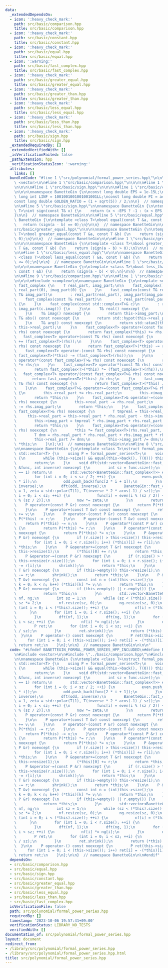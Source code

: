 ```yaml
---
data:
  _extendedDependsOn:
  - icon: ':heavy_check_mark:'
    path: src/basic/comparison.hpp
    title: src/basic/comparison.hpp
  - icon: ':heavy_check_mark:'
    path: src/basic/constant.hpp
    title: src/basic/constant.hpp
  - icon: ':heavy_check_mark:'
    path: src/basic/equal.hpp
    title: src/basic/equal.hpp
  - icon: ':warning:'
    path: src/basic/fast_complex.hpp
    title: src/basic/fast_complex.hpp
  - icon: ':heavy_check_mark:'
    path: src/basic/greater_equal.hpp
    title: src/basic/greater_equal.hpp
  - icon: ':heavy_check_mark:'
    path: src/basic/greater_than.hpp
    title: src/basic/greater_than.hpp
  - icon: ':heavy_check_mark:'
    path: src/basic/less_equal.hpp
    title: src/basic/less_equal.hpp
  - icon: ':heavy_check_mark:'
    path: src/basic/less_than.hpp
    title: src/basic/less_than.hpp
  - icon: ':heavy_check_mark:'
    path: src/basic/sign.hpp
    title: src/basic/sign.hpp
  _extendedRequiredBy: []
  _extendedVerifiedWith: []
  _isVerificationFailed: false
  _pathExtension: hpp
  _verificationStatusIcon: ':warning:'
  attributes:
    links: []
  bundledCode: "#line 1 \"src/polynomial/formal_power_series.hpp\"\n\n\n\n#include\
    \ <vector>\n\n#line 1 \"src/basic/comparison.hpp\"\n\n\n\n#line 1 \"src/basic/equal.hpp\"\
    \n\n\n\n#line 1 \"src/basic/sign.hpp\"\n\n\n\n#line 1 \"src/basic/constant.hpp\"\
    \n\n\n\nnamespace BanetteGin {\n\nconst long double EPS = 1e-15L;\nconst long\
    \ long int LINF = 1001001001001001001LL;\nconst long double PI = acos(-1.0L);\n\
    const long double GOLDEN_RATIO = (1 + sqrt(5)) / 2;\n\n}  // namespace BanetteGin\n\
    \n\n#line 5 \"src/basic/sign.hpp\"\n\nnamespace BanetteGin {\n\ntemplate <class\
    \ T>\nint sign(const T& x) {\n    return (x < -EPS ? -1 : (x < EPS ? 0 : 1));\n\
    }\n\n}  // namespace BanetteGin\n\n\n#line 5 \"src/basic/equal.hpp\"\n\nnamespace\
    \ BanetteGin {\n\ntemplate <class T>\nbool equal(const T &a, const T &b) {\n \
    \   return (sign(a - b) == 0);\n}\n\n}  // namespace BanetteGin\n\n\n#line 1 \"\
    src/basic/greater_equal.hpp\"\n\n\n\nnamespace BanetteGin {\n\ntemplate <class\
    \ T>\nbool greater_equal(const T &a, const T &b) {\n    return (sign(a - b) >=\
    \ 0);\n}\n\n}  // namespace BanetteGin\n\n\n#line 1 \"src/basic/greater_than.hpp\"\
    \n\n\n\nnamespace BanetteGin {\n\ntemplate <class T>\nbool greater_than(const\
    \ T &a, const T &b) {\n    return (sign(a - b) > 0);\n}\n\n}  // namespace BanetteGin\n\
    \n\n#line 1 \"src/basic/less_equal.hpp\"\n\n\n\nnamespace BanetteGin {\n\ntemplate\
    \ <class T>\nbool less_equal(const T &a, const T &b) {\n    return (sign(a - b)\
    \ <= 0);\n}\n\n}  // namespace BanetteGin\n\n\n#line 1 \"src/basic/less_than.hpp\"\
    \n\n\n\nnamespace BanetteGin {\n\ntemplate <class T>\nbool less_than(const T &a,\
    \ const T &b) {\n    return (sign(a - b) < 0);\n}\n\n}  // namespace BanetteGin\n\
    \n\n#line 9 \"src/basic/comparison.hpp\"\n\n\n#line 1 \"src/basic/fast_complex.hpp\"\
    \n\n\n\n#include <complex>\n\nnamespace BanetteGin {\n\ntemplate <class T>\nstruct\
    \ fast_complex {\n    T real_part, imag_part;\n\n    fast_complex()\n        :\
    \ real_part(0), imag_part(0) {\n    }\n    fast_complex(const T& real_part, const\
    \ T& imag_part)\n        : real_part(real_part), imag_part(imag_part) {\n    }\n\
    \    fast_complex(const T& real_part)\n        : real_part(real_part), imag_part(0)\
    \ {\n    }\n    fast_complex(const std::complex<T>& c)\n        : real_part(c.real()),\
    \ imag_part(c.imag()) {\n    }\n\n    T& real() noexcept {\n        return this->real_part;\n\
    \    }\n    T& imag() noexcept {\n        return this->imag_part;\n    }\n   \
    \ T& abs() const noexcept {\n        return std::hypot(this->real_part, this->imag_part);\n\
    \    }\n    T& arg() const noexcept {\n        return std::atan2(this->imag_part,\
    \ this->real_part);\n    }\n    fast_complex<T> operator+(const fast_complex<T>&\
    \ rhs) const noexcept {\n        return fast_complex(*this) += rhs;\n    }\n \
    \   fast_complex<T> operator+(const T& rhs) const noexcept {\n        return fast_complex<T>(*this)\
    \ += (fast_complex<T>(rhs));\n    }\n\n    fast_complex<T> operator-(const fast_complex<T>&\
    \ rhs) const noexcept {\n        return fast_complex<T>(*this) -= rhs;\n    }\n\
    \    fast_complex<T> operator-(const T& rhs) const noexcept {\n        return\
    \ fast_complex<T>(*this) -= (fast_complex<T>(rhs));\n    }\n\n    fast_complex<T>\
    \ operator*(const fast_complex<T>& rhs) const noexcept {\n        return fast_complex<T>(*this)\
    \ *= rhs;\n    }\n    fast_complex<T> operator*(const T& rhs) const noexcept {\n\
    \        return fast_complex<T>(*this) *= (fast_complex<T>(rhs));\n    }\n\n \
    \   fast_complex<T> operator/(const fast_complex<T>& rhs) const noexcept {\n \
    \       return fast_complex<T>(*this) /= rhs;\n    }\n    fast_complex<T> operator/(const\
    \ T& rhs) const noexcept {\n        return fast_complex<T>(*this) /= (fast_complex<T>(rhs));\n\
    \    }\n\n    fast_complex<T>& operator+=(const fast_complex<T>& rhs) noexcept\
    \ {\n        this->real_part += rhs.real_part;\n        this->imag_part += rhs.imag_part;\n\
    \        return *this;\n    }\n    fast_complex<T>& operator-=(const fast_complex<T>&\
    \ rhs) noexcept {\n        this->real_part -= rhs.real_part;\n        this->imag_part\
    \ -= rhs.imag_part;\n        return *this;\n    }\n    fast_complex<T>& operator*=(const\
    \ fast_complex<T>& rhs) noexcept {\n        T tmpreal = this->real_part;\n   \
    \     this->real_part = this->real_part * rhs.real_part - this->imag_part * rhs.imag_part;\n\
    \        this->imag_part = tmpreal * rhs.imag_part + rhs.real_part * this->imag_part;\n\
    \        return *this;\n    }\n    fast_complex<T>& operator/=(const fast_complex<T>&\
    \ rhs) noexcept {\n        *this *= fast_complex<T>(rhs.real_part, -rhs.imag_part);\n\
    \        T dnm = rhs.real_part * rhs.real_part + rhs.imag_part * rhs.imag_part;\n\
    \        this->real_part /= dnm;\n        this->imag_part /= dnm;\n        return\
    \ *this;\n    }\n};\n}  // namespace BanetteGin\n\n\n#line 8 \"src/polynomial/formal_power_series.hpp\"\
    \n\nnamespace BanetteGin {\n\ntemplate <class T>\nstruct formal_power_series :\
    \ std::vector<T> {\n    using P = formal_power_series<T>;\n    void shrink() noexcept\
    \ {\n        while (this->size() && equal(this->back(), T(0))) this->pop_back();\n\
    \        return;\n    }\n    void dft(std::vector<BanetteGin::fast_complex<T>>\
    \ &func, int inverse) noexcept {\n        int sz = func.size();\n        if (sz\
    \ == 1) return;\n        std::vector<BanetteGin::fast_complex<T>> even, odd;\n\
    \        for (int i = 0; i < sz / 2; ++i) {\n            even.push_back(func[2\
    \ * i]);\n            odd.push_back(func[2 * i + 1]);\n        }\n        dft(even,\
    \ inverse);\n        dft(odd, inverse);\n        BanetteGin::fast_complex<T> now\
    \ = 1, zeta = std::polar(T(1), T(inverse * 2 * acos(-1) / sz));\n        for (int\
    \ i = 0; i < sz; ++i) {\n            func[i] = even[i % (sz / 2)] + now * odd[i\
    \ % (sz / 2)];\n            now *= zeta;\n        }\n        return;\n    }\n\
    \    P operator+(const P &r) const noexcept {\n        return P(*this) += r;\n\
    \    }\n\n    P operator+(const T &v) const noexcept {\n        return P(*this)\
    \ += v;\n    }\n\n    P operator-(const P &r) const noexcept {\n        return\
    \ P(*this) -= r;\n    }\n\n    P operator-(const T &v) const noexcept {\n    \
    \    return P(*this) -= v;\n    }\n\n    P operator*(const P &r) const noexcept\
    \ {\n        return P(*this) *= r;\n    }\n\n    P operator*(const T &v) const\
    \ noexcept {\n        return P(*this) *= v;\n    }\n\n    P &operator+=(const\
    \ P &r) noexcept {\n        if (r.size() > this->size()) this->resize(r.size());\n\
    \        for (int i = 0; i < r.size(); i++) (*this)[i] += r[i];\n        return\
    \ *this;\n    }\n\n    P &operator+=(const T &r) noexcept {\n        if (this->empty())\
    \ this->resize(1);\n        (*this)[0] += r;\n        return *this;\n    }\n\n\
    \    P &operator-=(const P &r) noexcept {\n        if (r.size() > this->size())\
    \ this->resize(r.size());\n        for (int i = 0; i < r.size(); i++) (*this)[i]\
    \ -= r[i];\n        shrink();\n        return *this;\n    }\n\n    P &operator-=(const\
    \ T &r) noexcept {\n        if (this->empty()) this->resize(1);\n        (*this)[0]\
    \ -= r;\n        shrink();\n        return *this;\n    }\n\n    P &operator*=(const\
    \ T &v) noexcept {\n        const int n = (int)this->size();\n        for (int\
    \ k = 0; k < n; k++) (*this)[k] *= v;\n        return *this;\n    }\n\n    P &operator*=(const\
    \ P &r) noexcept {\n        if (this->empty() || r.empty()) {\n            this->clear();\n\
    \            return *this;\n        }\n        std::vector<BanetteGin::fast_complex<T>>\
    \ nf, ng;\n        int sz = 1;\n        while (sz < (*this).size() + r.size())\
    \ sz *= 2;\n        nf.resize(sz, 0);\n        ng.resize(sz, 0);\n        for\
    \ (int i = 0; i < (*this).size(); ++i) {\n            nf[i] = (*this)[i];\n  \
    \      }\n        for (int i = 0; i < r.size(); ++i) {\n            ng[i] = r[i];\n\
    \        }\n        dft(nf, 1);\n        dft(ng, 1);\n        for (int i = 0;\
    \ i < sz; ++i) {\n            nf[i] *= ng[i];\n        }\n        dft(nf, -1);\n\
    \        P ret;\n        for (int i = 0; i < sz; ++i) {\n            ret.emplace_back(nf[i].real()\
    \ / sz);\n        }\n        ret.shrink();\n        return (*this) = ret;\n  \
    \  }\n\n    P operator-() const noexcept {\n        P ret(this->size());\n   \
    \     for (int i = 0; i < (this->size()); i++) ret[i] = -(*this)[i];\n       \
    \ return ret;\n    }\n};\n\n}  // namespace BanetteGin\n\n\n"
  code: "#ifndef BANETTEGIN_FORMAL_POWER_SERIES_HPP_INCLUDED\n#define BANETTEGIN_FORMAL_POWER_SERIES_HPP_INCLUDED\n\
    \n#include <vector>\n\n#include \"../basic/comparison.hpp\"\n#include \"../basic/fast_complex.hpp\"\
    \n\nnamespace BanetteGin {\n\ntemplate <class T>\nstruct formal_power_series :\
    \ std::vector<T> {\n    using P = formal_power_series<T>;\n    void shrink() noexcept\
    \ {\n        while (this->size() && equal(this->back(), T(0))) this->pop_back();\n\
    \        return;\n    }\n    void dft(std::vector<BanetteGin::fast_complex<T>>\
    \ &func, int inverse) noexcept {\n        int sz = func.size();\n        if (sz\
    \ == 1) return;\n        std::vector<BanetteGin::fast_complex<T>> even, odd;\n\
    \        for (int i = 0; i < sz / 2; ++i) {\n            even.push_back(func[2\
    \ * i]);\n            odd.push_back(func[2 * i + 1]);\n        }\n        dft(even,\
    \ inverse);\n        dft(odd, inverse);\n        BanetteGin::fast_complex<T> now\
    \ = 1, zeta = std::polar(T(1), T(inverse * 2 * acos(-1) / sz));\n        for (int\
    \ i = 0; i < sz; ++i) {\n            func[i] = even[i % (sz / 2)] + now * odd[i\
    \ % (sz / 2)];\n            now *= zeta;\n        }\n        return;\n    }\n\
    \    P operator+(const P &r) const noexcept {\n        return P(*this) += r;\n\
    \    }\n\n    P operator+(const T &v) const noexcept {\n        return P(*this)\
    \ += v;\n    }\n\n    P operator-(const P &r) const noexcept {\n        return\
    \ P(*this) -= r;\n    }\n\n    P operator-(const T &v) const noexcept {\n    \
    \    return P(*this) -= v;\n    }\n\n    P operator*(const P &r) const noexcept\
    \ {\n        return P(*this) *= r;\n    }\n\n    P operator*(const T &v) const\
    \ noexcept {\n        return P(*this) *= v;\n    }\n\n    P &operator+=(const\
    \ P &r) noexcept {\n        if (r.size() > this->size()) this->resize(r.size());\n\
    \        for (int i = 0; i < r.size(); i++) (*this)[i] += r[i];\n        return\
    \ *this;\n    }\n\n    P &operator+=(const T &r) noexcept {\n        if (this->empty())\
    \ this->resize(1);\n        (*this)[0] += r;\n        return *this;\n    }\n\n\
    \    P &operator-=(const P &r) noexcept {\n        if (r.size() > this->size())\
    \ this->resize(r.size());\n        for (int i = 0; i < r.size(); i++) (*this)[i]\
    \ -= r[i];\n        shrink();\n        return *this;\n    }\n\n    P &operator-=(const\
    \ T &r) noexcept {\n        if (this->empty()) this->resize(1);\n        (*this)[0]\
    \ -= r;\n        shrink();\n        return *this;\n    }\n\n    P &operator*=(const\
    \ T &v) noexcept {\n        const int n = (int)this->size();\n        for (int\
    \ k = 0; k < n; k++) (*this)[k] *= v;\n        return *this;\n    }\n\n    P &operator*=(const\
    \ P &r) noexcept {\n        if (this->empty() || r.empty()) {\n            this->clear();\n\
    \            return *this;\n        }\n        std::vector<BanetteGin::fast_complex<T>>\
    \ nf, ng;\n        int sz = 1;\n        while (sz < (*this).size() + r.size())\
    \ sz *= 2;\n        nf.resize(sz, 0);\n        ng.resize(sz, 0);\n        for\
    \ (int i = 0; i < (*this).size(); ++i) {\n            nf[i] = (*this)[i];\n  \
    \      }\n        for (int i = 0; i < r.size(); ++i) {\n            ng[i] = r[i];\n\
    \        }\n        dft(nf, 1);\n        dft(ng, 1);\n        for (int i = 0;\
    \ i < sz; ++i) {\n            nf[i] *= ng[i];\n        }\n        dft(nf, -1);\n\
    \        P ret;\n        for (int i = 0; i < sz; ++i) {\n            ret.emplace_back(nf[i].real()\
    \ / sz);\n        }\n        ret.shrink();\n        return (*this) = ret;\n  \
    \  }\n\n    P operator-() const noexcept {\n        P ret(this->size());\n   \
    \     for (int i = 0; i < (this->size()); i++) ret[i] = -(*this)[i];\n       \
    \ return ret;\n    }\n};\n\n}  // namespace BanetteGin\n\n#endif"
  dependsOn:
  - src/basic/comparison.hpp
  - src/basic/equal.hpp
  - src/basic/sign.hpp
  - src/basic/constant.hpp
  - src/basic/greater_equal.hpp
  - src/basic/greater_than.hpp
  - src/basic/less_equal.hpp
  - src/basic/less_than.hpp
  - src/basic/fast_complex.hpp
  isVerificationFile: false
  path: src/polynomial/formal_power_series.hpp
  requiredBy: []
  timestamp: '2023-10-06 19:57:41+09:00'
  verificationStatus: LIBRARY_NO_TESTS
  verifiedWith: []
documentation_of: src/polynomial/formal_power_series.hpp
layout: document
redirect_from:
- /library/src/polynomial/formal_power_series.hpp
- /library/src/polynomial/formal_power_series.hpp.html
title: src/polynomial/formal_power_series.hpp
---
```

